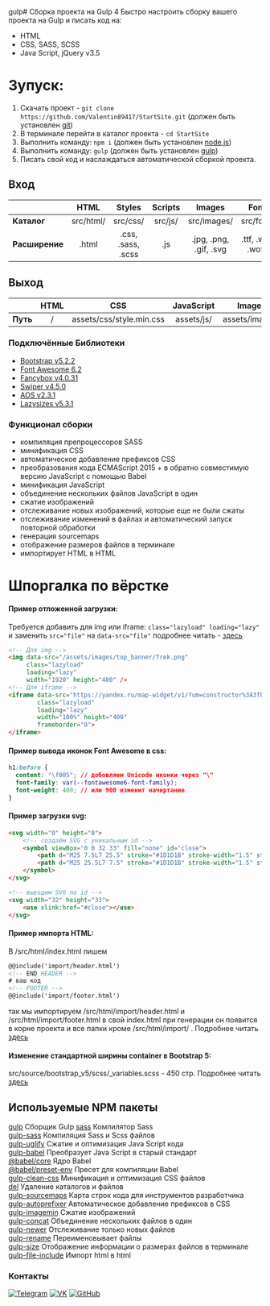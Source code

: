 gulp# Сборка проекта на Gulp 4
Быстро настроить сборку вашего проекта на Gulp и писать код на:
- HTML
- CSS, SASS, SCSS
- Java Script, jQuery v3.5


# Зупуск:  
1. Скачать проект - ```git clone https://github.com/Valentin89417/StartSite.git```  (должен быть установлен [git](https://git-scm.com/downloads))
2. В терминале перейти в каталог проекта - ```cd StartSite```
3. Выполнить команду: ```npm i``` (должен быть установлен [node.js](https://nodejs.org/ru/))  
4. Выполнить команду: ```gulp``` (должен быть установлен [gulp](https://gulpjs.com/docs/en/getting-started/quick-start/))  
5. Писать свой код и наслаждаться автоматической сборкой проекта.


## Вход
|| HTML | Styles | Scripts | Images | Fonts | Source |
|:---|:------:|:-----:|:----:|:-----:|:-----:|:-----:|
| **Каталог** | src/html/ | src/css/ | src/js/ | src/images/ | src/fonts/ | src/source/ |
| **Расширение** | .html | .css, .sass, .scss | .js | .jpg, .png, .gif, .svg | .ttf, .woff, .woff2 | .* |

## Выход
|| HTML | CSS | JavaScript | Images | Fonts | Source |
|:---|:------:|:-----:|:----:|:-----:|:-----:|:-----:|
| **Путь** | / | assets/css/style.min.css | assets/js/ | assets/images/ | assets/fonts/ | assets/source/ |

### Подключённые Библиотеки
- [Bootstrap v5.2.2](https://bootstrap-5.ru/docs/5.2/getting-started/introduction/)
- [Font Awesome 6.2](https://fontawesome.com/search?o=r&m=free&f=brands)
- [Fancybox v4.0.31](https://fancyapps.com/fancybox/)
- [Swiper v4.5.0](https://swiperjs.com/)
- [AOS v2.3.1](https://michalsnik.github.io/aos/)
- [Lazysizes v5.3.1](https://afarkas.github.io/lazysizes/index.html)


### Функционал сборки
- компиляция препроцессоров SASS
- минификация CSS
- автоматическое добавление префиксов CSS
- преобразования кода ECMAScript 2015 + в обратно совместимую версию JavaScript с помощью Babel
- минификация JavaScript
- объединение нескольких файлов JavaScript в один
- сжатие изображений
- отслеживание новых изображений, которые еще не были сжаты
- отслеживание изменений в файлах и автоматический запуск повторной обработки
- генерация sourcemaps
- отображение размеров файлов в терминале
- импортирует HTML в HTML


# Шпоргалка по вёрстке

#### Пример отложенной загрузки:
Требуется добавить для img или iframe:
```class="lazyload" loading="lazy"```
и заменить ```src="file"``` на ```data-src="file"``` подробнее читать - [здесь](https://afarkas.github.io/lazysizes/index.html)

```html
<!-- Для img -->
<img data-src="/assets/images/top_banner/Trek.png"
     class="lazyload"
     loading="lazy"
     width="1920" height="400" />
<!-- Для iframe -->
<iframe data-src="https://yandex.ru/map-widget/v1/?um=constructor%3A3fb3fef5c03c80a339db890ce6f4ad78991d710e0774157ed56f30f12d4e2751&amp;source=constructor" 
        class="lazyload"
        loading="lazy"
        width="100%" height="400"
        frameborder="0">
</iframe>
```


#### Пример вывода иконок Font Awesome в css:
```css
h1:before {
  content: "\f005"; // добовляем Unicode иконки через "\"
  font-family: var(--fontawesome6-font-family);
  font-weight: 400; // или 900 изменит начертание
}
```


#### Пример загрузки svg:
```html
<svg width="0" height="0">
    <!-- создаём SVG c уникальным id -->
    <symbol viewBox="0 0 32 33" fill="none" id="close">
        <path d="M25 7.5L7 25.5" stroke="#1D1D1B" stroke-width="1.5" stroke-linecap="round" stroke-linejoin="round"/>
        <path d="M25 25.5L7 7.5" stroke="#1D1D1B" stroke-width="1.5" stroke-linecap="round" stroke-linejoin="round"/>
    </symbol>
</svg>

<!-- выводим SVG по id -->
<svg width="32" height="33">
    <use xlink:href="#close"></use>
</svg>
```


#### Пример импорта HTML:
В /src/html/index.html пишем
```html
@@include('import/header.html')
<!-- END HEADER -->
# ваш код
<!-- FOOTER -->
@@include('import/footer.html')
```
так мы импортируем /src/html/import/header.html и /src/html/import/footer.html в свой index.html при генерации он появится в корне проекта и все папки кроме /src/html/import/ .
Подробнее читать [здесь](https://www.npmjs.com/package/gulp-file-include)


#### Изменение стандартной ширины container в  Bootstrap 5:
src/source/bootstrap_v5/scss/_variables.scss - 450 стр.
Подробнее читать [здесь](https://bootstrap-5.ru/docs/5.2/layout/breakpoints/)

## Используемые NPM пакеты
[gulp](https://www.npmjs.com/package/gulp) Сборщик Gulp
[sass](https://www.npmjs.com/package/sass) Компилятор Sass  
[gulp-sass](https://www.npmjs.com/package/gulp-sass) Компиляция Sass и Scss файлов  
[gulp-uglify](https://www.npmjs.com/package/gulp-uglify) Сжатие и оптимизация Java Script кода  
[gulp-babel](https://www.npmjs.com/package/gulp-babel) Преобразует Java Script в старый стандарт  
[@babel/core](https://www.npmjs.com/package/@babel/core) Ядро Babel  
[@babel/preset-env](https://www.npmjs.com/package/@babel/preset-env) Пресет для компиляции Babel  
[gulp-clean-css](https://www.npmjs.com/package/gulp-clean-css) Минификация и оптимизация CSS файлов   
[del](https://www.npmjs.com/package/del) Удаление каталогов и файлов  
[gulp-sourcemaps](https://www.npmjs.com/package/gulp-sourcemaps) Карта строк кода для инструментов  разработчика   
[gulp-autoprefixer](https://www.npmjs.com/package/gulp-autoprefixer) Автоматическое добавление префиксов в CSS   
[gulp-imagemin](https://www.npmjs.com/package/gulp-imagemin) Сжатие изображений   
[gulp-concat](https://www.npmjs.com/package/gulp-concat) Объединение нескольких файлов в один  
[gulp-newer](https://www.npmjs.com/package/gulp-newer) Отслеживание только новых файлов  
[gulp-rename](https://www.npmjs.com/package/gulp-rename) Переименовывает файлы    
[gulp-size](https://www.npmjs.com/package/gulp-size) Отображение информации о размерах файлов в терминале  
[gulp-file-include](https://www.npmjs.com/package/gulp-file-include) Импорт html в html  


### Контакты
[![Telegram](https://img.shields.io/badge/-Telegram-333?style=for-the-badge&logo=telegram&logoColor=27A0D9)](https://t.me/kv89417)
[![VK](https://img.shields.io/badge/-VK-333?style=for-the-badge&logo=Vk&logoColor=27A0D9)](https://vk.com/valentin_tin_tin)
[![GitHub](https://img.shields.io/badge/-GitHub-333?style=for-the-badge&logo=GitHub&logoColor=fff)](https://github.com/Valentin89417)
